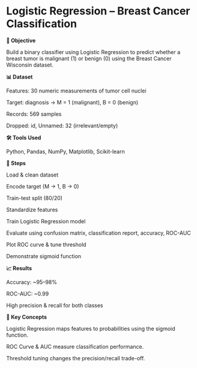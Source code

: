 # Logistic Regression – Breast Cancer Classification

**📌 Objective**

Build a binary classifier using Logistic Regression to predict whether a breast tumor is malignant (1) or benign (0) using the Breast Cancer Wisconsin dataset.

**📊 Dataset**

Features: 30 numeric measurements of tumor cell nuclei

Target: diagnosis → M = 1 (malignant), B = 0 (benign)

Records: 569 samples

Dropped: id, Unnamed: 32 (irrelevant/empty)

**🛠 Tools Used**

Python, Pandas, NumPy, Matplotlib, Scikit-learn

**🚀 Steps**

Load & clean dataset

Encode target (M → 1, B → 0)

Train-test split (80/20)

Standardize features

Train Logistic Regression model

Evaluate using confusion matrix, classification report, accuracy, ROC-AUC

Plot ROC curve & tune threshold

Demonstrate sigmoid function

**📈 Results**

Accuracy: ~95–98%

ROC-AUC: ~0.99

High precision & recall for both classes

**📌 Key Concepts**

Logistic Regression maps features to probabilities using the sigmoid function.

ROC Curve & AUC measure classification performance.

Threshold tuning changes the precision/recall trade-off.

